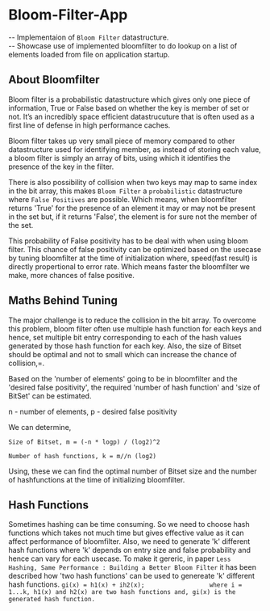 # Bloom-Filter-App
-- Implementaion of `Bloom Filter` datastructure.  
-- Showcase use of implemented bloomfilter to do lookup on a list of elements loaded from file on application startup.

## About Bloomfilter
Bloom filter is a probabilistic datastructure which gives only one piece of information, True or False based on whether the key is member of set or not. It’s an incredibly space efficient datastrucuture that is often used as a first line of defense in high performance caches. 

Bloom filter takes up very small piece of memory compared to other datastructure used for identifying member, as instead of storing each value, a bloom filter is simply an array of bits, using which it identifies the presence of the key in the filter.

There is also possibility of collision when two keys may map to same index in the bit array, this makes `Bloom Filter` a `probabilistic` datastructure where `False Positives` are possible. Which means, when bloomfilter returns 'True' for the presence of an element it may or may not be present in the set but, if it returns 'False', the element is for sure not the member of the set.

This probability of False positivity has to be deal with when using bloom filter. This chance of false positivity can be optimized based on the usecase by tuning bloomfilter at the time of initialization where, speed(fast result) is directly propertional to error rate. Which means faster the bloomfilter we make, more chances of false positive.

## Maths Behind Tuning

The major challenge is to reduce the collision in the bit array. To overcome this problem, bloom filter often use multiple hash function for each keys and hence, set multiple bit entry corresponding to each of the hash values generated by those hash function for each key.
Also, the size of Bitset should be optimal and not to small which can increase the chance of collision,=.

Based on the 'number of elements' going to be in bloomfilter and the 'desired false positivity', the required 'number of hash function' and 'size of BitSet' can be estimated.

n - number of elements, 
p - desired false positivity

We can determine,
```
Size of Bitset, m = (-n * logp) / (log2)^2

Number of hash functions, k = m//n (log2)
```
Using, these we can find the optimal number of Bitset size and the number of hashfunctions at the time of initializing bloomfilter.

## Hash Functions

Sometimes hashing can be time consuming. So we need to choose hash functions which takes not much time but gives effective value as it can affect performance of bloomfilter. Also, we need to generate 'k' different hash functions where 'k' depends on entry size and false probability and hence can vary for each usecase.
To make it gereric, in paper `Less Hashing, Same Performance : Building a Better Bloom Filter` it has been described how 'two hash functions' can be used to genereate 'k' different hash functions.
        ```
        gi(x) = h1(x) + ih2(x);                 
            where i = 1...k,
                  h1(x) and h2(x) are two hash functions and,
                  gi(x) is the generated hash function.
        ```       
 

